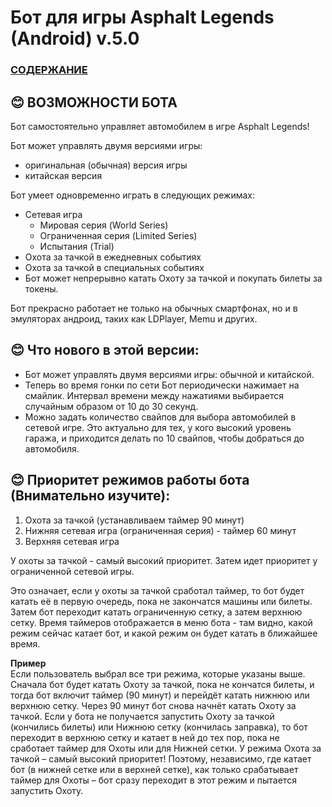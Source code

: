 # __Бот для игры Asphalt Legends (Android) v.5.0__

### [СОДЕРЖАНИЕ](https://github.com/AUTOPILOTyoutube/bot-asphalt-legends-android/blob/main/README.md)  

 ## 😊 ВОЗМОЖНОСТИ БОТА

Бот самостоятельно управляет автомобилем в игре Asphalt Legends!

Бот может управлять двумя версиями игры:
- оригинальная (обычная) версия игры
- китайская версия

Бот умеет одновременно играть в следующих режимах:
- Сетевая игра
    - Мировая серия (World Series)
    - Ограниченная серия (Limited Series)
    - Испытания (Trial)
- Охота за тачкой в ежедневных событиях
- Охота за тачкой в специальных событиях
- Бот может непрерывно катать Охоту за тачкой и покупать билеты за токены.

Бот прекрасно работает не только на обычных смартфонах, но и в эмуляторах андроид, таких как LDPlayer, Memu и других.

## 😊 Что нового в этой версии:
- Бот может управлять двумя версиями игры: обычной и китайской.
- Теперь во время гонки по сети Бот периодически нажимает на смайлик. Интервал времени между нажатиями выбирается случайным образом от 10 до 30 секунд.
- Можно задать количество свайпов для выбора автомобилей в сетевой игре. Это актуально для тех, у кого высокий уровень гаража, и приходится делать по 10 свайпов, чтобы добраться до автомобиля.


## 😊 Приоритет режимов работы бота (Внимательно изучите):
1. Охота за тачкой (устанавливаем таймер 90 минут)
2. Нижняя сетевая игра (ограниченная серия) - таймер 60 минут
3. Верхняя сетевая игра

У охоты за тачкой - самый высокий приоритет. Затем идет приоритет у ограниченной сетевой игры.

Это означает, если у охоты за тачкой сработал таймер, то бот будет катать её в первую очередь, пока не закончатся машины или билеты. Затем бот переходит катать ограниченную сетку, а затем верхнюю сетку. Время таймеров отображается в меню бота - там видно, какой режим сейчас катает бот, и какой режим он будет катать в ближайшее время.

__Пример__  
Если пользователь выбрал все три режима, которые указаны выше. Сначала бот будет катать Охоту за тачкой, пока не кончатся билеты, и тогда бот включит таймер (90 минут) и перейдёт катать нижнюю или верхнюю сетку. Через 90 минут бот снова начнёт катать Охоту за тачкой.
Если у бота не получается запустить Охоту за тачкой (кончились билеты) или Нижнюю сетку (кончилась заправка), то бот переходит в верхнюю сетку и катает в ней до тех пор, пока не сработает таймер для Охоты или для Нижней сетки.
У режима Охота за тачкой – самый высокий приоритет! Поэтому, независимо, где катает бот (в нижней сетке или в верхней сетке), как только срабатывает таймер для Охоты – бот сразу переходит в этот режим и пытается запустить Охоту.